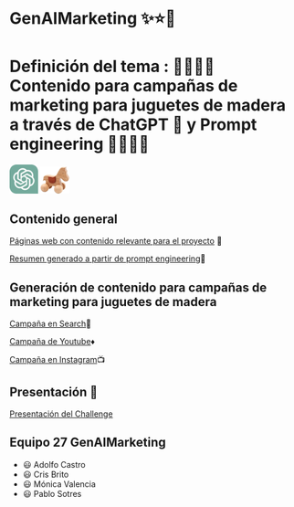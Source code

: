 # GenAIMarketing :sparkles::star::star2:



# Definición del tema : :mega::mega::rocket::rocket: Contenido para campañas de marketing para juguetes de madera a través de ChatGPT :robot: y Prompt engineering :rocket::rocket::mega::mega:
<div class="contenedor-imagenes">
<img src="ChatGPT_logo.png" alt="image" width="10%" height="auto">
<img src="toy1.jpg" alt="image" width="10%" height="auto">
</div>

## Contenido general

[Páginas web con contenido relevante para el proyecto](paginas_web.md) :dart:

[Resumen generado a partir de prompt engineering](resumen_web.md):page_facing_up:

## Generación de contenido para campañas de marketing para juguetes de madera

[Campaña en Search](search.md):mag_right:

[Campaña de Youtube](youtube.md):diamonds:

[Campaña en Instagram](instagram.md):tv:

## Presentación :eyes:
[Presentación del Challenge](S05_Challenge_Checkpoint.pdf)

## Equipo 27 GenAIMarketing
- :smiley: Adolfo Castro
- :smiley: Cris Brito
- :smiley: Mónica Valencia
- :smiley: Pablo Sotres

